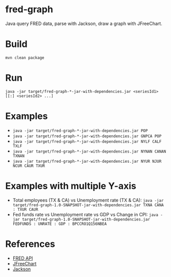 # fred-graph
Java query FRED data, parse with Jackson, draw a graph with JFreeChart.

# Build
`mvn clean package`

# Run
`java -jar target/fred-graph-*-jar-with-dependencies.jar <seriesId1> [[:] <seriesId2> ...]`

# Examples
- `java -jar target/fred-graph-*-jar-with-dependencies.jar POP`
- `java -jar target/fred-graph-*-jar-with-dependencies.jar GNPCA POP`
- `java -jar target/fred-graph-*-jar-with-dependencies.jar NYLF CALF TXLF`
- `java -jar target/fred-graph-*-jar-with-dependencies.jar NYNAN CANAN TXNAN`
- `java -jar target/fred-graph-*-jar-with-dependencies.jar NYUR NJUR NCUR CAUR TXUR`

# Examples with multiple Y-axis
- Total employees (TX & CA) vs Unemployment rate (TX & CA): `java -jar target/fred-graph-1.0-SNAPSHOT-jar-with-dependencies.jar TXNA CANA : TXUR CAUR`
- Fed funds rate vs Unemployment rate vs GDP vs Change in CPI: `java -jar target/fred-graph-1.0-SNAPSHOT-jar-with-dependencies.jar FEDFUNDS : UNRATE : GDP : BPCCRO1Q156NBEA`

# References
- [FRED API](https://fred.stlouisfed.org/docs/api/fred/)
- [JFreeChart](http://www.jfree.org/jfreechart/)
- [Jackson](https://github.com/FasterXML/jackson)

